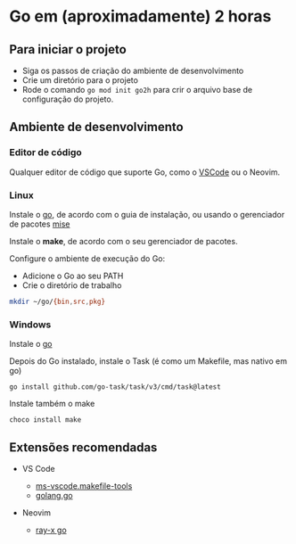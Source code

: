 # Go em (aproximadamente) 2 horas

## Para iniciar o projeto

- Siga os passos de criação do ambiente de desenvolvimento
- Crie um diretório para o projeto
- Rode o comando `go mod init go2h` para crir o arquivo base de configuração do projeto.

## Ambiente de desenvolvimento

### Editor de código

Qualquer editor de código que suporte Go, como o [VSCode](https://code.visualstudio.com/) ou o Neovim. 

### Linux

Instale o [go](https://golang.org/dl/), de acordo com o guia de instalação, ou usando o gerenciador de pacotes [mise](https://mise.jdx.dev/getting-started.html)

Instale o **make**, de acordo com o seu gerenciador de pacotes.  

Configure o ambiente de execução do Go:

- Adicione o Go ao seu PATH
- Crie o diretório de trabalho

```bash
mkdir ~/go/{bin,src,pkg}
```

### Windows

Instale o [go](https://golang.org/dl/)

Depois do Go instalado, instale o Task (é como um Makefile, mas nativo em go)
```
go install github.com/go-task/task/v3/cmd/task@latest
```

Instale também o make
```
choco install make
```

## Extensões recomendadas

- VS Code

    - [ms-vscode.makefile-tools](https://marketplace.visualstudio.com/items?itemName=ms-vscode.makefile-tools)
    - [golang.go](https://marketplace.visualstudio.com/items?itemName=golang.go)

- Neovim

    - [ray-x go](https://github.com/ray-x/go.nvim)

